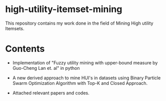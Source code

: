 # high-utility-itemset-mining
This repository contains my work done in the field of Mining High utility Itemsets. 

# Contents
- Implementation of "Fuzzy utility mining with upper-bound measure by Guo-Cheng Lan et. al" in python

- A new derived approach to mine HUI's in datasets using Binary Particle Swarm Optimization Algorithm with Top-K and Closed Approach.

- Attached relevant papers and codes.
